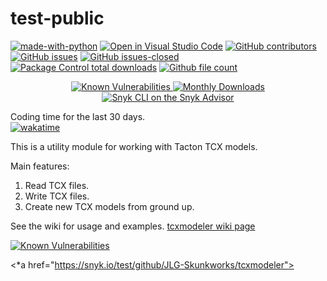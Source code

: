 # test-public

[![made-with-python](https://img.shields.io/badge/Made%20with-Python-1f425f.svg)](https://www.python.org/)
[![Open in Visual Studio Code](https://open.vscode.dev/badges/open-in-vscode.svg)](https://open.vscode.dev/JLG-Skunkworks/tcxmodeler)
[![GitHub contributors](https://img.shields.io/github/contributors/Naereen/badges.svg)](https://GitHub.com/JLG-Skunkworks/tcxmodeler/contributors/)
[![GitHub issues](https://img.shields.io/github/issues/Naereen/StrapDown.js.svg)](https://GitHub.com/JLG-Skunkworks/tcxmodeler/StrapDown.js/issues/)
[![GitHub issues-closed](https://img.shields.io/github/issues-closed/Naereen/StrapDown.js.svg)](https://GitHub.com/JLG-Skunkworks/tcxmodeler/StrapDown.js/issues?q=is%3Aissue+is%3Aclosed)
[![Package Control total downloads](https://img.shields.io/packagecontrol/dt/SwitchDictionary.svg)](https://packagecontrol.io/packages/SwitchDictionary)
[![Github file count](https://img.shields.io/github/directory-file-count/JLG-Skunkworks/tcxmodeler?style=for-the-badge)]()
<p align="center">
    <a href="https://snyk.io/test/github/JLG-Skunkworks/tcxmodeler">
        <img src="https://snyk.io/test/github/JLG-Skunkworks/tcxmodeler/badge.svg" alt="Known Vulnerabilities"/>
    </a>
    <a href="https://snyk.io/features/">
        <img src="https://badgen.net/npm/dm/snyk" alt="Monthly Downloads"/>
    </a>
    <a href="https://snyk.io/advisor/npm-package/snyk">
        <img src="https://snyk.io/advisor/npm-package/snyk/badge.svg" alt="Snyk CLI on the Snyk Advisor">
    </a>
</p>

Coding time for the last 30 days.</br>
[![wakatime](https://wakatime.com/badge/github/JLG-Skunkworks/tcxmodeler.svg)](https://wakatime.com/badge/github/JLG-Skunkworks/tcxmodeler)

This is a utility module for working with Tacton TCX models.

Main features:
1. Read TCX files.
2. Write TCX files.
3. Create new TCX models from ground up.

See the wiki for usage and examples.
[tcxmodeler wiki page](https://github.com/JLG-Skunkworks/tcxmodeler/wiki)

[![Known Vulnerabilities](https://snyk.io/test/github/JLG-Skunkworks/tcxmodeler/badge.svg?style=plastic)](https://snyk.io/test/github/JLG-Skunkworks/tcxmodeler)

<*a href="https://snyk.io/test/github/JLG-Skunkworks/tcxmodeler">
